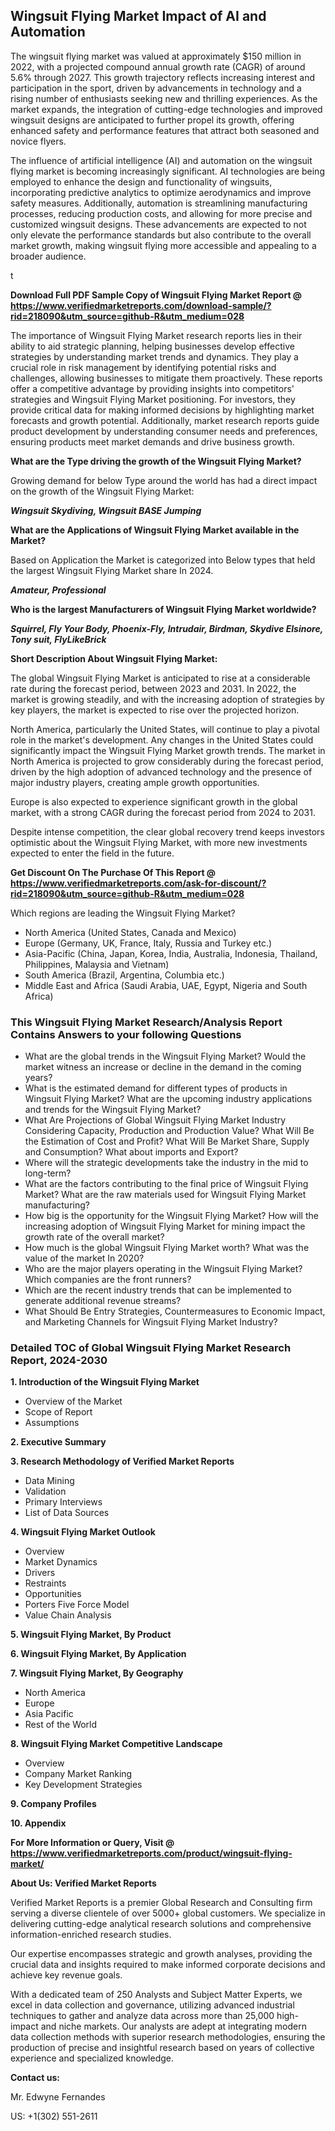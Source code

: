 <h2>Wingsuit Flying Market Impact of AI and Automation</h2><p>The wingsuit flying market was valued at approximately $150 million in 2022, with a projected compound annual growth rate (CAGR) of around 5.6% through 2027. This growth trajectory reflects increasing interest and participation in the sport, driven by advancements in technology and a rising number of enthusiasts seeking new and thrilling experiences. As the market expands, the integration of cutting-edge technologies and improved wingsuit designs are anticipated to further propel its growth, offering enhanced safety and performance features that attract both seasoned and novice flyers.</p><p>The influence of artificial intelligence (AI) and automation on the wingsuit flying market is becoming increasingly significant. AI technologies are being employed to enhance the design and functionality of wingsuits, incorporating predictive analytics to optimize aerodynamics and improve safety measures. Additionally, automation is streamlining manufacturing processes, reducing production costs, and allowing for more precise and customized wingsuit designs. These advancements are expected to not only elevate the performance standards but also contribute to the overall market growth, making wingsuit flying more accessible and appealing to a broader audience.</p>t</p><p id="" class=""><strong>Download Full PDF Sample Copy of Wingsuit Flying Market Report @ <a href="https://www.verifiedmarketreports.com/download-sample/?rid=218090&utm_source=github-R&utm_medium=028" target="_blank">https://www.verifiedmarketreports.com/download-sample/?rid=218090&utm_source=github-R&utm_medium=028</a></strong></p><p>The importance of&nbsp;Wingsuit Flying Market research reports lies in their ability to aid strategic planning, helping businesses develop effective strategies by understanding market trends and dynamics. They play a crucial role in risk management by identifying potential risks and challenges, allowing businesses to mitigate them proactively. These reports offer a competitive advantage by providing insights into competitors' strategies and Wingsuit Flying Market positioning. For investors, they provide critical data for making informed decisions by highlighting market forecasts and growth potential. Additionally, market research reports guide product development by understanding consumer needs and preferences, ensuring products meet market demands and drive business growth.</p><p><strong>What are the&nbsp;Type driving the growth of the Wingsuit Flying Market?</strong></p><p id="" class="">Growing demand for below Type around the world has had a direct impact on the growth of the Wingsuit Flying Market:</p><em><strong>Wingsuit Skydiving, Wingsuit BASE Jumping</strong></em></p><strong>What are the&nbsp;Applications&nbsp;of Wingsuit Flying Market available in the Market?</strong></p><p id="" class="">Based on Application the Market is categorized into Below types that held the largest Wingsuit Flying Market share In 2024.</p><em><strong>Amateur, Professional</strong></em></p><strong>Who is the largest Manufacturers of Wingsuit Flying Market worldwide?</strong></p><p><em><strong>Squirrel, Fly Your Body, Phoenix-Fly, Intrudair, Birdman, Skydive Elsinore, Tony suit, FlyLikeBrick</strong></em></p><p id="" class=""><strong>Short Description About Wingsuit Flying Market:</strong></p><p>The global Wingsuit Flying Market is anticipated to rise at a considerable rate during the forecast period, between 2023 and 2031. In 2022, the market is growing steadily, and with the increasing adoption of strategies by key players, the market is expected to rise over the projected horizon.</p><p>North America, particularly the United States, will continue to play a pivotal role in the market's development. Any changes in the United States could significantly impact the Wingsuit Flying Market growth trends. The market in North America is projected to grow considerably during the forecast period, driven by the high adoption of advanced technology and the presence of major industry players, creating ample growth opportunities.</p><p>Europe is also expected to experience significant growth in the global market, with a strong CAGR during the forecast period from 2024 to 2031.</p><p>Despite intense competition, the clear global recovery trend keeps investors optimistic about the Wingsuit Flying Market, with more new investments expected to enter the field in the future.</p><p id="" class=""><strong>Get Discount On The Purchase Of This Report @ <a href="https://www.verifiedmarketreports.com/ask-for-discount/?rid=218090&utm_source=github-R&utm_medium=028" target="_blank">https://www.verifiedmarketreports.com/ask-for-discount/?rid=218090&utm_source=github-R&utm_medium=028</a></strong></p>Which regions are leading the Wingsuit Flying Market?</p><ul><li>North America (United States, Canada and Mexico)</li><li>Europe (Germany, UK, France, Italy, Russia and Turkey etc.)</li><li>Asia-Pacific (China, Japan, Korea, India, Australia, Indonesia, Thailand, Philippines, Malaysia and Vietnam)</li><li>South America (Brazil, Argentina, Columbia etc.)</li><li>Middle East and Africa (Saudi Arabia, UAE, Egypt, Nigeria and South Africa)</li></ul><h3 id="" class="">This Wingsuit Flying Market Research/Analysis Report Contains Answers to your following Questions</h3><ul><li>What are the global trends in the Wingsuit Flying Market? Would the market witness an increase or decline in the demand in the coming years?</li><li>What is the estimated demand for different types of products in Wingsuit Flying Market? What are the upcoming industry applications and trends for the Wingsuit Flying Market?</li><li>What Are Projections of Global Wingsuit Flying Market Industry Considering Capacity, Production and Production Value? What Will Be the Estimation of Cost and Profit? What Will Be Market Share, Supply and Consumption? What about imports and Export?</li><li>Where will the strategic developments take the industry in the mid to long-term?</li><li>What are the factors contributing to the final price of Wingsuit Flying Market? What are the raw materials used for Wingsuit Flying Market manufacturing?</li><li>How big is the opportunity for the Wingsuit Flying Market? How will the increasing adoption of Wingsuit Flying Market for mining impact the growth rate of the overall market?</li><li>How much is the global Wingsuit Flying Market worth? What was the value of the market In 2020?</li><li>Who are the major players operating in the Wingsuit Flying Market? Which companies are the front runners?</li><li>Which are the recent industry trends that can be implemented to generate additional revenue streams?</li><li>What Should Be Entry Strategies, Countermeasures to Economic Impact, and Marketing Channels for Wingsuit Flying Market Industry?</li></ul><h3 id="" class="">Detailed TOC of Global Wingsuit Flying Market Research Report, 2024-2030</h3><p id="" class=""><strong>1. Introduction of the Wingsuit Flying Market</strong></p><ul><li>Overview of the Market</li><li>Scope of Report</li><li>Assumptions</li></ul><p id="" class=""><strong>2. Executive Summary</strong></p><p id="" class=""><strong>3. Research Methodology of Verified Market Reports</strong></p><ul><li>Data Mining</li><li>Validation</li><li>Primary Interviews</li><li>List of Data Sources</li></ul><p id="" class=""><strong>4. Wingsuit Flying Market Outlook</strong></p><ul><li>Overview</li><li>Market Dynamics</li><li>Drivers</li><li>Restraints</li><li>Opportunities</li><li>Porters Five Force Model</li><li>Value Chain Analysis</li></ul><p id="" class=""><strong>5. Wingsuit Flying Market, By Product</strong></p><p id="" class=""><strong>6. Wingsuit Flying Market, By Application</strong></p><p id="" class=""><strong>7. Wingsuit Flying Market, By Geography</strong></p><ul><li>North America</li><li>Europe</li><li>Asia Pacific</li><li>Rest of the World</li></ul><p id="" class=""><strong>8. Wingsuit Flying Market Competitive Landscape</strong></p><ul><li>Overview</li><li>Company Market Ranking</li><li>Key Development Strategies</li></ul><p id="" class=""><strong>9. Company Profiles</strong></p><p id="" class=""><strong>10. Appendix</strong></p><p id="" class=""><strong>For More Information or Query, Visit @ <a href="https://www.verifiedmarketreports.com/product/wingsuit-flying-market/" target="_blank">https://www.verifiedmarketreports.com/product/wingsuit-flying-market/</a></strong></p><p id="" class=""><strong>About Us: Verified Market Reports</strong></p><p id="" class="">Verified Market Reports is a premier Global Research and Consulting firm serving a diverse clientele of over 5000+ global customers. We specialize in delivering cutting-edge analytical research solutions and comprehensive information-enriched research studies.</p><p id="" class="">Our expertise encompasses strategic and growth analyses, providing the crucial data and insights required to make informed corporate decisions and achieve key revenue goals.</p><p id="" class="">With a dedicated team of 250 Analysts and Subject Matter Experts, we excel in data collection and governance, utilizing advanced industrial techniques to gather and analyze data across more than 25,000 high-impact and niche markets. Our analysts are adept at integrating modern data collection methods with superior research methodologies, ensuring the production of precise and insightful research based on years of collective experience and specialized knowledge.</p><p id="" class=""><strong>Contact us:</strong></p><p id="" class="">Mr. Edwyne Fernandes</p><p id="" class="">US: +1(302) 551-2611</p>